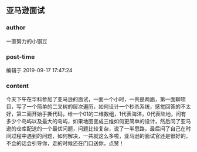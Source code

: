 ## 亚马逊面试
### author 
一直努力的小钢豆
### post-time 

编辑于  2019-09-17 17:47:24
### content 
<div class="post-topic-des nc-post-content">
 <p>
  今天下午在华科参加了亚马逊的面试，一面一个小时，一共是两面，第一面聊项目，写了一个简单的二叉树的层次遍历，如何设计一个秒杀系统，感觉回答的不太好，第二面开始手撕代码，给一个01的二维数组，1代表海洋，0代表陆地，问有多少个岛屿以及最大的岛屿，如果地图变成三维如何更简单的设计，然后问了亚马逊的仓库配送的一个最优问题，问题比较复杂，说了一半思路，最后问了自己在时间过程中遇到的问题，如何解决，一共就这么多啦，亚马逊的面试官还是很好的，不会的话会引导你，走的时候还在门口送你，点赞！
 </p>
</div>
